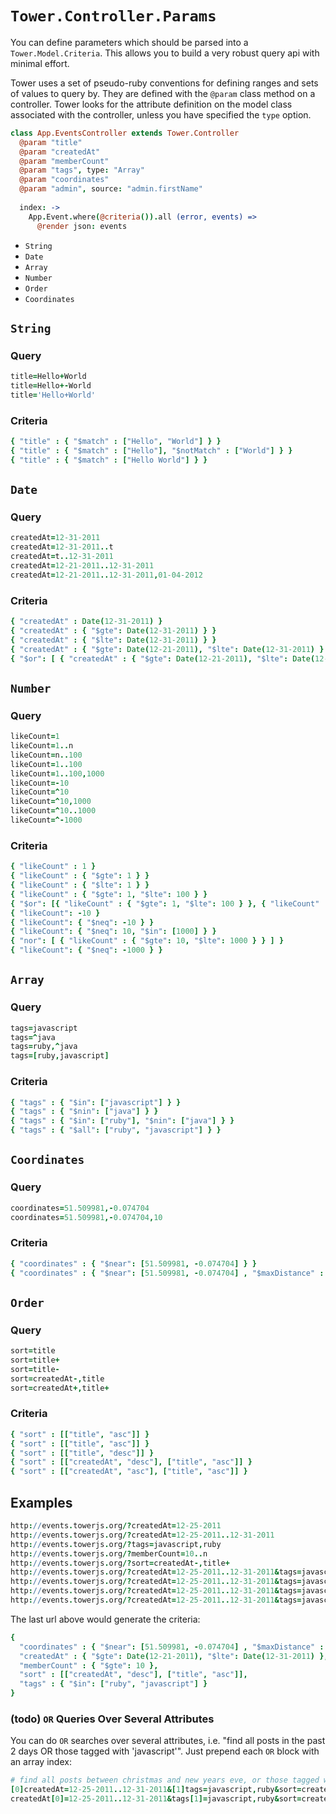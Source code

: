 # `Tower.Controller.Params`

You can define parameters which should be parsed into a `Tower.Model.Criteria`.  This allows you to build a very robust query api with minimal effort.

Tower uses a set of pseudo-ruby conventions for defining ranges and sets of values to query by.  They are defined with the `@param` class method on a controller.  Tower looks for the attribute definition on the model class associated with the controller, unless you have specified the `type` option.

``` coffeescript
class App.EventsController extends Tower.Controller
  @param "title"
  @param "createdAt"
  @param "memberCount"
  @param "tags", type: "Array"
  @param "coordinates"
  @param "admin", source: "admin.firstName"
  
  index: ->
    App.Event.where(@criteria()).all (error, events) =>
      @render json: events
```

- `String`
- `Date`
- `Array`
- `Number`
- `Order`
- `Coordinates`

## `String`

### Query

``` coffeescript
title=Hello+World
title=Hello+-World
title='Hello+World'
```

### Criteria

``` coffeescript
{ "title" : { "$match" : ["Hello", "World"] } }
{ "title" : { "$match" : ["Hello"], "$notMatch" : ["World"] } }
{ "title" : { "$match" : ["Hello World"] } }
```

## `Date`

### Query

``` coffeescript
createdAt=12-31-2011
createdAt=12-31-2011..t
createdAt=t..12-31-2011
createdAt=12-21-2011..12-31-2011
createdAt=12-21-2011..12-31-2011,01-04-2012
```

### Criteria

``` coffeescript
{ "createdAt" : Date(12-31-2011) }
{ "createdAt" : { "$gte": Date(12-31-2011) } }
{ "createdAt" : { "$lte": Date(12-31-2011) } }
{ "createdAt" : { "$gte": Date(12-21-2011), "$lte": Date(12-31-2011) } }
{ "$or": [ { "createdAt" : { "$gte": Date(12-21-2011), "$lte": Date(12-31-2011) } }, { "createdAt" : Date(01-04-2012) } ] }
```

## `Number`

### Query

``` coffeescript
likeCount=1
likeCount=1..n
likeCount=n..100
likeCount=1..100
likeCount=1..100,1000
likeCount=-10
likeCount=^10
likeCount=^10,1000
likeCount=^10..1000
likeCount=^-1000
```

### Criteria

``` coffeescript
{ "likeCount" : 1 }
{ "likeCount" : { "$gte": 1 } }
{ "likeCount" : { "$lte": 1 } }
{ "likeCount" : { "$gte": 1, "$lte": 100 } }
{ "$or": [{ "likeCount" : { "$gte": 1, "$lte": 100 } }, { "likeCount" : 1000 }] }
{ "likeCount": -10 }
{ "likeCount": { "$neq": -10 } }
{ "likeCount": { "$neq": 10, "$in": [1000] } }
{ "nor": [ { "likeCount" : { "$gte": 10, "$lte": 1000 } } ] }
{ "likeCount": { "$neq": -1000 } }
```

## `Array`

### Query

``` coffeescript
tags=javascript
tags=^java
tags=ruby,^java
tags=[ruby,javascript]
```

### Criteria

``` coffeescript
{ "tags" : { "$in": ["javascript"] } }
{ "tags" : { "$nin": ["java"] } }
{ "tags" : { "$in": ["ruby"], "$nin": ["java"] } }
{ "tags" : { "$all": ["ruby", "javascript"] } }
```

## `Coordinates`

### Query

``` coffeescript
coordinates=51.509981,-0.074704
coordinates=51.509981,-0.074704,10
```

### Criteria

``` coffeescript
{ "coordinates" : { "$near": [51.509981, -0.074704] } }
{ "coordinates" : { "$near": [51.509981, -0.074704] , "$maxDistance" : 10 } }
```

## `Order`

### Query

``` coffeescript
sort=title
sort=title+
sort=title-
sort=createdAt-,title
sort=createdAt+,title+
```

### Criteria

``` coffeescript
{ "sort" : [["title", "asc"]] }
{ "sort" : [["title", "asc"]] }
{ "sort" : [["title", "desc"]] }
{ "sort" : [["createdAt", "desc"], ["title", "asc"]] }
{ "sort" : [["createdAt", "asc"], ["title", "asc"]] }
```

## Examples

``` coffeescript
http://events.towerjs.org/?createdAt=12-25-2011
http://events.towerjs.org/?createdAt=12-25-2011..12-31-2011
http://events.towerjs.org/?tags=javascript,ruby
http://events.towerjs.org/?memberCount=10..n
http://events.towerjs.org/?sort=createdAt-,title+
http://events.towerjs.org/?createdAt=12-25-2011..12-31-2011&tags=javascript,ruby
http://events.towerjs.org/?createdAt=12-25-2011..12-31-2011&tags=javascript,ruby&sort=createdAt-,title+
http://events.towerjs.org/?createdAt=12-25-2011..12-31-2011&tags=javascript,ruby&memberCount=10..n&sort=createdAt-,title+
http://events.towerjs.org/?createdAt=12-25-2011..12-31-2011&tags=javascript,ruby&memberCount=10..n&coordinates=51.509981,-0.074704,10&sort=createdAt-,title+
```

The last url above would generate the criteria:

``` coffeescript
{ 
  "coordinates" : { "$near": [51.509981, -0.074704] , "$maxDistance" : 10 },
  "createdAt" : { "$gte": Date(12-21-2011), "$lte": Date(12-31-2011) },
  "memberCount" : { "$gte": 10 },
  "sort" : [["createdAt", "desc"], ["title", "asc"]], 
  "tags" : { "$in": ["ruby", "javascript"] }
}
```

### (todo) `OR` Queries Over Several Attributes

You can do `OR` searches over several attributes, i.e. "find all posts in the past 2 days OR those tagged with 'javascript'".  Just prepend each `OR` block with an array index:

``` coffeescript
# find all posts between christmas and new years eve, or those tagged with "javascript" and "ruby", then sort by date and title
[0]createdAt=12-25-2011..12-31-2011&[1]tags=javascript,ruby&sort=createdAt-,title+
createdAt[0]=12-25-2011..12-31-2011&tags[1]=javascript,ruby&sort=createdAt-,title+
```
